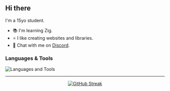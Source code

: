 ## Hi there
I'm a 15yo student. 
- 📚 I'm learning Zig.
- ⭐️ I like creating websites and libraries.
- 💬 Chat with me on [Discord](discordapp.com/users/861500656682401822).

### Languages & Tools
![Languages and Tools](https://skillicons.dev/icons?i=html,css,java,js,ts,cpp,git,github,vscode,nodejs,docker,linux,nextjs,react,zig)

<hr>
<div align="center">
<a href="https://git.io/streak-stats" rel="nofollow"><img src="https://camo.githubusercontent.com/9ce8c1482220e5873b0d6854fbedc77c0e58de07bb763b01b8c9757bb6139af9/68747470733a2f2f6769746875622d726561646d652d73747265616b2d73746174732e6865726f6b756170702e636f6d3f757365723d617175617069267468656d653d6e6f726426686964655f626f726465723d7472756526626f726465725f7261646975733d3026646174655f666f726d61743d4d2532306a25354225324325323059253544266d6f64653d7765656b6c7926636172645f77696474683d373030" alt="GitHub Streak" data-canonical-src="https://github-readme-streak-stats.herokuapp.com?user=aquapi&amp;theme=nord&amp;hide_border=true&amp;border_radius=0&amp;date_format=M%20j%5B%2C%20Y%5D&amp;mode=weekly&amp;card_width=700" style="max-width: 100%;"></a>
</div>
